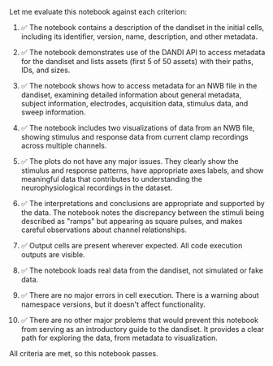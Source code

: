 Let me evaluate this notebook against each criterion:

1. ✅ The notebook contains a description of the dandiset in the initial cells, including its identifier, version, name, description, and other metadata.

2. ✅ The notebook demonstrates use of the DANDI API to access metadata for the dandiset and lists assets (first 5 of 50 assets) with their paths, IDs, and sizes.

3. ✅ The notebook shows how to access metadata for an NWB file in the dandiset, examining detailed information about general metadata, subject information, electrodes, acquisition data, stimulus data, and sweep information.

4. ✅ The notebook includes two visualizations of data from an NWB file, showing stimulus and response data from current clamp recordings across multiple channels.

5. ✅ The plots do not have any major issues. They clearly show the stimulus and response patterns, have appropriate axes labels, and show meaningful data that contributes to understanding the neurophysiological recordings in the dataset.

6. ✅ The interpretations and conclusions are appropriate and supported by the data. The notebook notes the discrepancy between the stimuli being described as "ramps" but appearing as square pulses, and makes careful observations about channel relationships.

7. ✅ Output cells are present wherever expected. All code execution outputs are visible.

8. ✅ The notebook loads real data from the dandiset, not simulated or fake data.

9. ✅ There are no major errors in cell execution. There is a warning about namespace versions, but it doesn't affect functionality.

10. ✅ There are no other major problems that would prevent this notebook from serving as an introductory guide to the dandiset. It provides a clear path for exploring the data, from metadata to visualization.

All criteria are met, so this notebook passes.